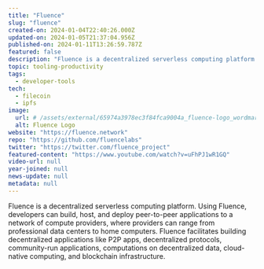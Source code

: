 ```yaml
---
title: "Fluence"
slug: "fluence"
created-on: 2024-01-04T22:40:26.000Z
updated-on: 2024-01-05T21:37:04.956Z
published-on: 2024-01-11T13:26:59.787Z
featured: false
description: "Fluence is a decentralized serverless computing platform."
topic: tooling-productivity
tags:
  - developer-tools
tech:
  - filecoin
  - ipfs
image:
  url: # /assets/external/65974a3978ec3f84fca9004a_fluence-logo_wordmark_black.png
  alt: Fluence Logo
website: "https://fluence.network"
repo: "https://github.com/fluencelabs"
twitter: "https://twitter.com/fluence_project"
featured-content: "https://www.youtube.com/watch?v=uFhPJ1wR1GQ"
video-url: null
year-joined: null
news-update: null
metadata: null
---
```


Fluence is a decentralized serverless computing platform. Using Fluence, developers can build, host, and deploy peer-to-peer applications to a network of compute providers, where providers can range from professional data centers to home computers. Fluence facilitates building decentralized applications like P2P apps, decentralized protocols, community-run applications, computations on decentralized data, cloud-native computing, and blockchain infrastructure.
